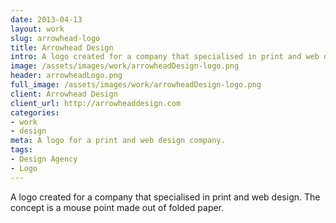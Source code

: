 ```yaml
---
date: 2013-04-13
layout: work
slug: arrowhead-logo
title: Arrowhead Design
intro: A logo created for a company that specialised in print and web design. The concept is a mouse point made out of folded paper.
image: /assets/images/work/arrowheadDesign-logo.png
header: arrowheadLogo.png
full_image: /assets/images/work/arrowheadDesign-logo.png
client: Arrowhead Design
client_url: http://arrowheaddesign.com
categories:
- work
- design
meta: A logo for a print and web design company.
tags: 
- Design Agency
- Logo
---
```


A logo created for a company that specialised in print and web design. The concept is a mouse point made out of folded paper.